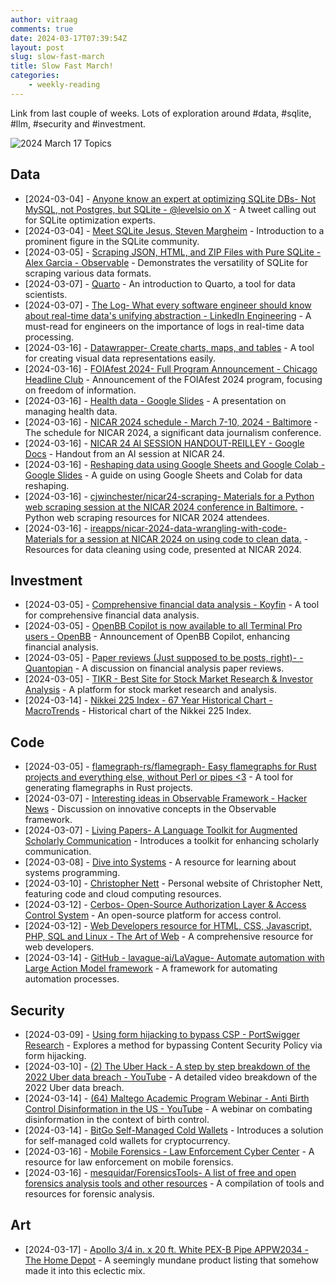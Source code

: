 ```yaml
---
author: vitraag
comments: true
date: 2024-03-17T07:39:54Z
layout: post
slug: slow-fast-march
title: Slow Fast March!
categories: 
    - weekly-reading
---
```

Link from last couple of weeks. Lots of exploration around #data, #sqlite, #llm, #security and #investment.

![2024 March 17 Topics](https://images.unsplash.com/photo-1710269389244-00268547a457?q=80&w=2756&auto=format&fit=crop&ixlib=rb-4.0.3&ixid=M3wxMjA3fDB8MHxwaG90by1wYWdlfHx8fGVufDB8fHx8fA%3D%3D) 

## Data
- [2024-03-04] - [Anyone know an expert at optimizing SQLite DBs- Not MySQL, not Postgres, but SQLite - @levelsio on X](https://twitter.com/levelsio/status/1763412156081487963?s=46&t=eKlUFsAeUsm0H4Ny_spTBw) - A tweet calling out for SQLite optimization experts.
- [2024-03-04] - [Meet SQLite Jesus, Steven Margheim](https://www.friendly.show/2278525/14575392-meet-sqlite-jesus-steven-memenheim) - Introduction to a prominent figure in the SQLite community.
- [2024-03-05] - [Scraping JSON, HTML, and ZIP Files with Pure SQLite - Alex Garcia - Observable](https://observablehq.com/@asg017/scrape-json-html-zip-with-sqlite) - Demonstrates the versatility of SQLite for scraping various data formats.
- [2024-03-07] - [Quarto](https://quarto.org/) - An introduction to Quarto, a tool for data scientists.
- [2024-03-07] - [The Log- What every software engineer should know about real-time data's unifying abstraction - LinkedIn Engineering](https://web.archive.org/web/20180201201617/https://engineering.linkedin.com/distributed-systems/log-what-every-software-engineer-should-know-about-real-time-datas-unifying) - A must-read for engineers on the importance of logs in real-time data processing.
- [2024-03-16] - [Datawrapper- Create charts, maps, and tables](https://www.datawrapper.de/) - A tool for creating visual data representations easily.
- [2024-03-16] - [FOIAfest 2024- Full Program Announcement - Chicago Headline Club](https://headlineclub.org/2024/03/06/foiafest-2024-full-program-announcement/) - Announcement of the FOIAfest 2024 program, focusing on freedom of information.
- [2024-03-16] - [Health data - Google Slides](https://docs.google.com/presentation/d/1_t6ADdekocZAdHG_i6AiBwuNj70IEdnWi6AFt8S9vyA/edit#slide=id.g2c1007f5871_0_53) - A presentation on managing health data.
- [2024-03-16] - [NICAR 2024 schedule - March 7-10, 2024 - Baltimore](https://schedules.ire.org/nicar-2024/index.html#1052) - The schedule for NICAR 2024, a significant data journalism conference.
- [2024-03-16] - [NICAR 24 AI SESSION HANDOUT-REILLEY - Google Docs](https://docs.google.com/document/d/11ynStPbTEdh6_s19DKt9AJYmZarPII9NgDUb3I3vDm0/edit) - Handout from an AI session at NICAR 24.
- [2024-03-16] - [Reshaping data using Google Sheets and Google Colab - Google Slides](https://docs.google.com/presentation/d/1YKscYIk82I_lyGLBAPVsq8xOgSX02p8cdxHEagre6d0/edit#slide=id.gcb9a0b074_1_0) - A guide on using Google Sheets and Colab for data reshaping.
- [2024-03-16] - [cjwinchester/nicar24-scraping- Materials for a Python web scraping session at the NICAR 2024 conference in Baltimore.](https://github.com/cjwinchester/nicar24-scraping/tree/main) - Python web scraping resources for NICAR 2024 attendees.
- [2024-03-16] - [ireapps/nicar-2024-data-wrangling-with-code- Materials for a session at NICAR 2024 on using code to clean data.](https://github.com/ireapps/nicar-2024-data-wrangling-with-code/tree/main) - Resources for data cleaning using code, presented at NICAR 2024.

## Investment
- [2024-03-05] - [Comprehensive financial data analysis - Koyfin](https://www.koyfin.com/) - A tool for comprehensive financial data analysis.
- [2024-03-05] - [OpenBB Copilot is now available to all Terminal Pro users - OpenBB](https://openbb.co/blog/openbb-copilot-is-now-available-to-all-terminal-pro-users) - Announcement of OpenBB Copilot, enhancing financial analysis.
- [2024-03-05] - [Paper reviews (Just supposed to be posts, right)- - Quantopian](https://community.quantopian.com/c/llm-research-forum/paper-reviews-just-supposed-to-be-posts-right) - A discussion on financial analysis paper reviews.
- [2024-03-05] - [TIKR - Best Site for Stock Market Research & Investor Analysis](https://www.tikr.com/) - A platform for stock market research and analysis.
- [2024-03-14] - [Nikkei 225 Index - 67 Year Historical Chart - MacroTrends](https://www.macrotrends.net/2593/nikkei-225-index-historical-chart-data) - Historical chart of the Nikkei 225 Index.

## Code
- [2024-03-05] - [flamegraph-rs/flamegraph- Easy flamegraphs for Rust projects and everything else, without Perl or pipes <3](https://github.com/flamegraph-rs/flamegraph) - A tool for generating flamegraphs in Rust projects.
- [2024-03-07] - [Interesting ideas in Observable Framework - Hacker News](https://news.ycombinator.com/item?id=39582745) - Discussion on innovative concepts in the Observable framework.
- [2024-03-07] - [Living Papers- A Language Toolkit for Augmented Scholarly Communication](https://living-papers.vercel.app/) - Introduces a toolkit for enhancing scholarly communication.
- [2024-03-08] - [Dive into Systems](https://diveintosystems.org/) - A resource for learning about systems programming.
- [2024-03-10] - [Christopher Nett](https://www.christophernett.com/) - Personal website of Christopher Nett, featuring code and cloud computing resources.
- [2024-03-12] - [Cerbos- Open-Source Authorization Layer & Access Control System](https://www.cerbos.dev/) - An open-source platform for access control.
- [2024-03-12] - [Web Developers resource for HTML, CSS, Javascript, PHP, SQL and Linux - The Art of Web](https://www.the-art-of-web.com/) - A comprehensive resource for web developers.
- [2024-03-14] - [GitHub - lavague-ai/LaVague- Automate automation with Large Action Model framework](https://github.com/lavague-ai/LaVague) - A framework for automating automation processes.

## Security
- [2024-03-09] - [Using form hijacking to bypass CSP - PortSwigger Research](https://portswigger.net/research/using-form-hijacking-to-bypass-csp) - Explores a method for bypassing Content Security Policy via form hijacking.
- [2024-03-10] - [(2) The Uber Hack - A step by step breakdown of the 2022 Uber data breach - YouTube](https://www.youtube.com/watch?v=8vHl9cg7iAg) - A detailed video breakdown of the 2022 Uber data breach.
- [2024-03-14] - [(64) Maltego Academic Program Webinar - Anti Birth Control Disinformation in the US - YouTube](https://www.youtube.com/watch?v=7j3JTRsWn8E) - A webinar on combating disinformation in the context of birth control.
- [2024-03-14] - [BitGo Self-Managed Cold Wallets](https://www.bitgo.com/products/self-managed-cold-wallets/) - Introduces a solution for self-managed cold wallets for cryptocurrency.
- [2024-03-16] - [Mobile Forensics - Law Enforcement Cyber Center](https://www.iacpcybercenter.org/officers/mobile-forensics/) - A resource for law enforcement on mobile forensics.
- [2024-03-16] - [mesquidar/ForensicsTools- A list of free and open forensics analysis tools and other resources](https://github.com/mesquidar/ForensicsTools) - A compilation of tools and resources for forensic analysis.

## Art
- [2024-03-17] - [Apollo 3/4 in. x 20 ft. White PEX-B Pipe APPW2034 - The Home Depot](https://www.homedepot.com/p/Apollo-3-4-in-x-20-ft-White-PEX-B-Pipe-APPW2034/301541211) - A seemingly mundane product listing that somehow made it into this eclectic mix.

